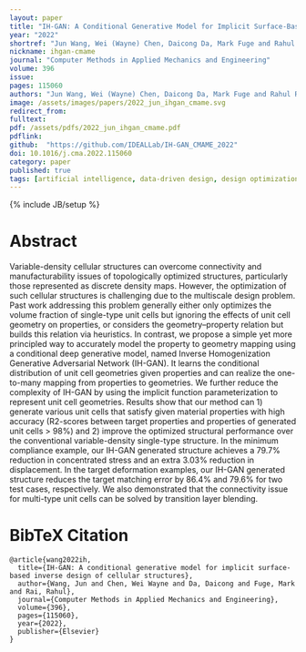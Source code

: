 ```yaml
---
layout: paper
title: "IH-GAN: A Conditional Generative Model for Implicit Surface-Based Inverse Design of Cellular Structures"
year: "2022"
shortref: "Jun Wang, Wei (Wayne) Chen, Daicong Da, Mark Fuge and Rahul Rai <i>CMAME</i> 2022"
nickname: ihgan-cmame
journal: "Computer Methods in Applied Mechanics and Engineering"
volume: 396
issue: 
pages: 115060
authors: "Jun Wang, Wei (Wayne) Chen, Daicong Da, Mark Fuge and Rahul Rai"
image: /assets/images/papers/2022_jun_ihgan_cmame.svg
redirect_from: 
fulltext: 
pdf: /assets/pdfs/2022_jun_ihgan_cmame.pdf
pdflink: 
github:  "https://github.com/IDEALLab/IH-GAN_CMAME_2022"
doi: 10.1016/j.cma.2022.115060
category: paper
published: true
tags: [artificial intelligence, data-driven design, design optimization, generative design, machine learning, inverse design]
---
```

{% include JB/setup %}

# Abstract 

Variable-density cellular structures can overcome connectivity and manufacturability issues of topologically optimized structures, particularly those represented as discrete density maps. However, the optimization of such cellular structures is challenging due to the multiscale design problem. Past work addressing this problem generally either only optimizes the volume fraction of single-type unit cells but ignoring the effects of unit cell geometry on properties, or considers the geometry–property relation but builds this relation via heuristics. In contrast, we propose a simple yet more principled way to accurately model the property to geometry mapping using a conditional deep generative model, named Inverse Homogenization Generative Adversarial Network (IH-GAN). It learns the conditional distribution of unit cell geometries given properties and can realize the one-to-many mapping from properties to geometries. We further reduce the complexity of IH-GAN by using the implicit function parameterization to represent unit cell geometries. Results show that our method can 1) generate various unit cells that satisfy given material properties with high accuracy (R2-scores between target properties and properties of generated unit cells > 98%) and 2) improve the optimized structural performance over the conventional variable-density single-type structure. In the minimum compliance example, our IH-GAN generated structure achieves a 79.7% reduction in concentrated stress and an extra 3.03% reduction in displacement. In the target deformation examples, our IH-GAN generated structure reduces the target matching error by 86.4% and 79.6% for two test cases, respectively. We also demonstrated that the connectivity issue for multi-type unit cells can be solved by transition layer blending.


# BibTeX Citation

```
@article{wang2022ih,
  title={IH-GAN: A conditional generative model for implicit surface-based inverse design of cellular structures},
  author={Wang, Jun and Chen, Wei Wayne and Da, Daicong and Fuge, Mark and Rai, Rahul},
  journal={Computer Methods in Applied Mechanics and Engineering},
  volume={396},
  pages={115060},
  year={2022},
  publisher={Elsevier}
}
```
